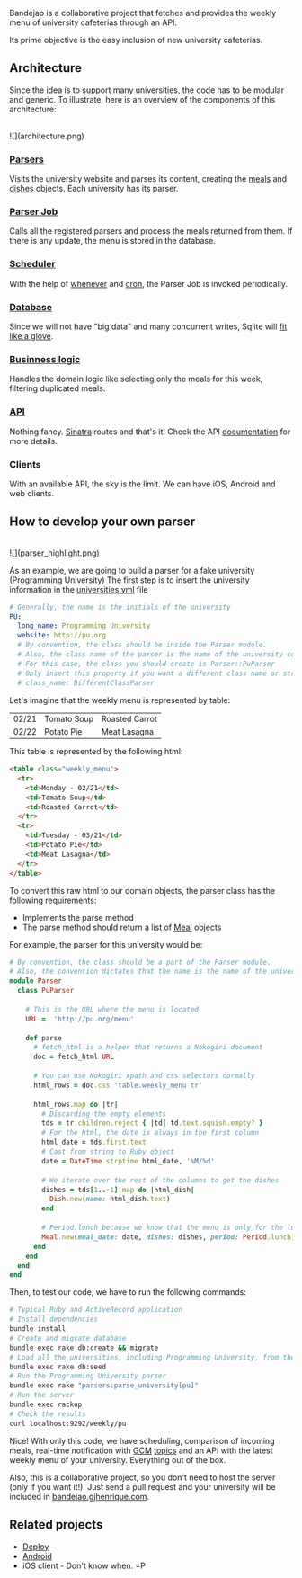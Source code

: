 Bandejao is a collaborative project that fetches and provides the weekly menu of university cafeterias through an API.

Its prime objective is the easy inclusion of new university cafeterias.

## Architecture
Since the idea is to support many universities, the code has to be modular and generic.
To illustrate, here is an overview of the components of this architecture:

<br/>
![](architecture.png)
<br/>

### [Parsers](parsers/)
Visits the university website and parses its content, creating the [meals](models/meal.rb) and [dishes](models/dish.rb) objects.
Each university has its parser.

### [Parser Job](jobs/parser_job.rb)
Calls all the registered parsers and process the meals returned from them.
If there is any update, the menu is stored in the database. 

### [Scheduler](config/schedule.rb)
With the help of [whenever](https://github.com/javan/whenever) and [cron](https://en.wikipedia.org/wiki/Cron), the Parser Job is invoked periodically.

### [Database](db/schema.rb)
Since we will not have "big data" and many concurrent writes, Sqlite will [fit like a glove](http://www.sqlite.org/whentouse.html).

### [Businness logic](models/)
Handles the domain logic like selecting only the meals for this week, filtering duplicated meals.

### [API](controllers/app.rb)
Nothing fancy. [Sinatra](http://www.sinatrarb.com) routes and that's it! Check the API [documentation](http://docs.bandejao.apiary.io) for more details.
    
### Clients
With an available API, the sky is the limit. We can have iOS, Android and web clients.

## How to develop your own parser

<br/>
![](parser_highlight.png)
<br/>

As an example, we are going to build a parser for a fake university (Programming University)
The first step is to insert the university information in the [universities.yml](config/universities.yml) file

```yaml
# Generally, the name is the initials of the university
PU:
  long_name: Programming University
  website: http://pu.org
  # By convention, the class should be inside the Parser module.
  # Also, the class name of the parser is the name of the university constantized followed by Parser 
  # For this case, the class you should create is Parser::PuParser 
  # Only insert this property if you want a different class name or structure
  # class_name: DifferentClassParser
```

Let's imagine that the weekly menu is represented by table:

| | | |
|-----------------|---|---|
| 02/21  |  Tomato Soup | Roasted Carrot  |
| 02/22 |  Potato Pie  |  Meat Lasagna |

This table is represented by the following html:

```html
<table class="weekly_menu">
  <tr>
    <td>Monday - 02/21</td>
    <td>Tomato Soup</td>
    <td>Roasted Carrot</td>
  </tr>
  <tr>
    <td>Tuesday - 03/21</td>
    <td>Potato Pie</td>
    <td>Meat Lasagna</td>
  </tr>
</table>
```

To convert this raw html to our domain objects, the parser class has the following requirements:

* Implements the parse method
* The parse method should return a list of [Meal](models/meal.rb) objects

For example, the parser for this university would be:

```ruby
# By convention, the class should be a part of the Parser module. 
# Also, the convention dictates that the name is the name of the university followed by the Parser (PuParser)
module Parser
  class PuParser

    # This is the URL where the menu is located
    URL =  'http://pu.org/menu'

    def parse
      # fetch_html is a helper that returns a Nokogiri document
      doc = fetch_html URL

      # You can use Nokogiri xpath and css selectors normally
      html_rows = doc.css 'table.weekly_menu tr'

      html_rows.map do |tr|
        # Discarding the empty elements
        tds = tr.children.reject { |td| td.text.squish.empty? }
        # For the html, the date is always in the first column
        html_date = tds.first.text
        # Cast from string to Ruby object
        date = DateTime.strptime html_date, '%M/%d'

        # We iterate over the rest of the columns to get the dishes
        dishes = tds[1..-1].map do |html_dish|
          Dish.new(name: html_dish.text)
        end

        # Period.lunch because we know that the menu is only for the lunch
        Meal.new(meal_date: date, dishes: dishes, period: Period.lunch)
      end
    end
  end
end
```

Then, to test our code, we have to run the following commands:

```bash
# Typical Ruby and ActiveRecord application
# Install dependencies
bundle install
# Create and migrate database
bundle exec rake db:create && migrate
# Load all the universities, including Programming University, from the universities.yml file
bundle exec rake db:seed
# Run the Programming University parser
bundle exec rake "parsers:parse_university[pu]"
# Run the server
bundle exec rackup
# Check the results
curl localhost:9292/weekly/pu
```

Nice! With only this code, we have scheduling, comparison of incoming meals, real-time notification with [GCM](https://developers.google.com/cloud-messaging/) [topics](https://developers.google.com/cloud-messaging/topic-messaging) and an API with the latest weekly menu of your university. 
Everything out of the box.

Also, this is a collaborative project, so you don't need to host the server (only if you want it!).
Just send a pull request and your university will be included in [bandejao.gjhenrique.com](https://bandejao.gjhenrique.com).

## Related projects

* [Deploy](https://github.com/gjhenrique/BandejaoDeploy)
* [Android](https://github.com/pedro-stanaka/cardapio-ru-uel)
* iOS client - Don't know when. =P
